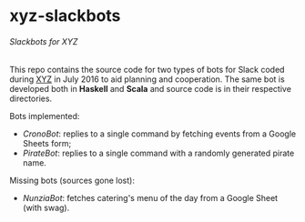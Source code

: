 # xyz-slackbots
###### Slackbots for XYZ

This repo contains the source code for two types of bots for Slack coded during
[XYZ](http://lascuolaopensource.xyz/XYZ/) in July 2016 to aid planning and cooperation.
The same bot is developed both in **Haskell** and **Scala** and source code is in their
respective directories.

Bots implemented:
- *CronoBot*: replies to a single command by fetching events from a Google Sheets form;
- *PirateBot*: replies to a single command with a randomly generated pirate name.

Missing bots (sources gone lost):
- *NunziaBot*: fetches catering's menu of the day from a Google Sheet (with swag).
